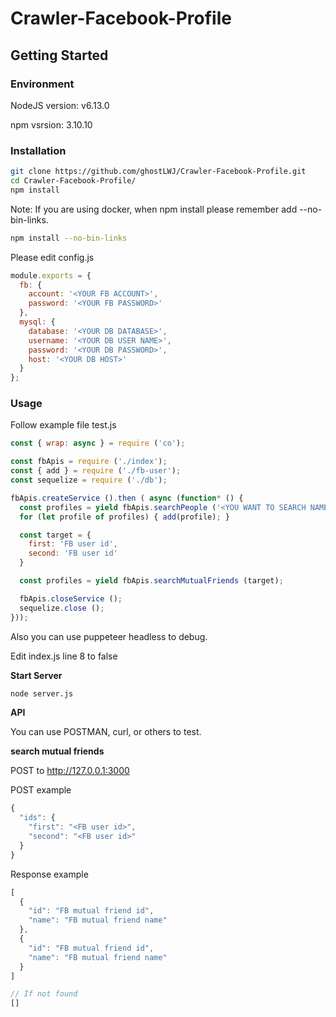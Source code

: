 # Crawler-Facebook-Profile

## Getting Started

### Environment

NodeJS version: v6.13.0

npm vsrsion: 3.10.10

### Installation

```bash
git clone https://github.com/ghostLWJ/Crawler-Facebook-Profile.git
cd Crawler-Facebook-Profile/
npm install
```

Note: If you are using docker, when npm install please remember add --no-bin-links.

```bash
npm install --no-bin-links
```

Please edit config.js

```javascript
module.exports = {
  fb: {
    account: '<YOUR FB ACCOUNT>',
    password: '<YOUR FB PASSWORD>'
  },
  mysql: {
    database: '<YOUR DB DATABASE>',
    username: '<YOUR DB USER NAME>',
    password: '<YOUR DB PASSWORD>',
    host: '<YOUR DB HOST>'
  }
};
```

### Usage

Follow example file test.js

```javascript
const { wrap: async } = require ('co');

const fbApis = require ('./index');
const { add } = require ('./fb-user');
const sequelize = require ('./db');

fbApis.createService ().then ( async (function* () {
  const profiles = yield fbApis.searchPeople ('<YOU WANT TO SEARCH NAME>', <NUMBER FOR YOU WANT TO SEARCH COUNT>);
  for (let profile of profiles) { add(profile); }

  const target = {
    first: 'FB user id',
    second: 'FB user id'
  }

  const profiles = yield fbApis.searchMutualFriends (target);

  fbApis.closeService ();
  sequelize.close ();
}));
```

Also you can use puppeteer headless to debug.

Edit index.js line 8 to false

**Start Server**

```bash
node server.js
```

**API**

You can use POSTMAN, curl, or others to test.

**search mutual friends**

POST to http://127.0.0.1:3000

POST example

```javascript
{
  "ids": {
    "first": "<FB user id>",
    "second": "<FB user id>"
  }
}
```

Response example

```javascript
[
  {
    "id": "FB mutual friend id",
    "name": "FB mutual friend name"
  },
  {
    "id": "FB mutual friend id",
    "name": "FB mutual friend name"
  }
]

// If not found
[]
```
